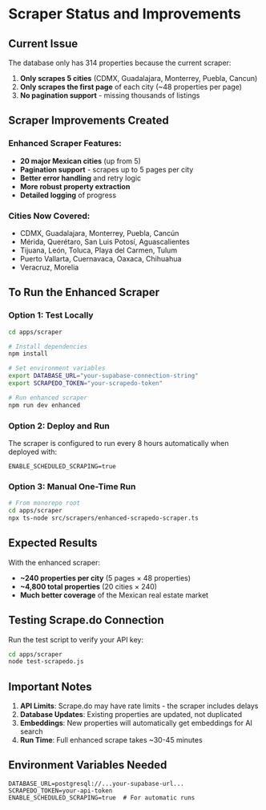# Scraper Status and Improvements

## Current Issue
The database only has 314 properties because the current scraper:
1. **Only scrapes 5 cities** (CDMX, Guadalajara, Monterrey, Puebla, Cancun)
2. **Only scrapes the first page** of each city (~48 properties per page)
3. **No pagination support** - missing thousands of listings

## Scraper Improvements Created

### Enhanced Scraper Features:
- **20 major Mexican cities** (up from 5)
- **Pagination support** - scrapes up to 5 pages per city
- **Better error handling** and retry logic
- **More robust property extraction**
- **Detailed logging** of progress

### Cities Now Covered:
- CDMX, Guadalajara, Monterrey, Puebla, Cancún
- Mérida, Querétaro, San Luis Potosí, Aguascalientes
- Tijuana, León, Toluca, Playa del Carmen, Tulum
- Puerto Vallarta, Cuernavaca, Oaxaca, Chihuahua
- Veracruz, Morelia

## To Run the Enhanced Scraper

### Option 1: Test Locally
```bash
cd apps/scraper

# Install dependencies
npm install

# Set environment variables
export DATABASE_URL="your-supabase-connection-string"
export SCRAPEDO_TOKEN="your-scrapedo-token"

# Run enhanced scraper
npm run dev enhanced
```

### Option 2: Deploy and Run
The scraper is configured to run every 8 hours automatically when deployed with:
```
ENABLE_SCHEDULED_SCRAPING=true
```

### Option 3: Manual One-Time Run
```bash
# From monorepo root
cd apps/scraper
npx ts-node src/scrapers/enhanced-scrapedo-scraper.ts
```

## Expected Results
With the enhanced scraper:
- **~240 properties per city** (5 pages × 48 properties)
- **~4,800 total properties** (20 cities × 240)
- **Much better coverage** of the Mexican real estate market

## Testing Scrape.do Connection
Run the test script to verify your API key:
```bash
cd apps/scraper
node test-scrapedo.js
```

## Important Notes
1. **API Limits**: Scrape.do may have rate limits - the scraper includes delays
2. **Database Updates**: Existing properties are updated, not duplicated
3. **Embeddings**: New properties will automatically get embeddings for AI search
4. **Run Time**: Full enhanced scrape takes ~30-45 minutes

## Environment Variables Needed
```env
DATABASE_URL=postgresql://...your-supabase-url...
SCRAPEDO_TOKEN=your-api-token
ENABLE_SCHEDULED_SCRAPING=true  # For automatic runs
```